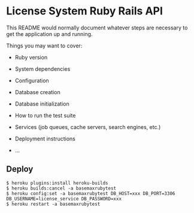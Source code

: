 # License System Ruby Rails API

This README would normally document whatever steps are necessary to get the
application up and running.

Things you may want to cover:

* Ruby version

* System dependencies

* Configuration

* Database creation

* Database initialization

* How to run the test suite

* Services (job queues, cache servers, search engines, etc.)

* Deployment instructions

* ...

## Deploy

```
$ heroku plugins:install heroku-builds
$ heroku builds:cancel -a basemaxrubytest
$ heroku config:set -a basemaxrubytest DB_HOST=xxx DB_PORT=3306 DB_USERNAME=license_service DB_PASSWORD=xxx
$ heroku restart -a basemaxrubytest
```
